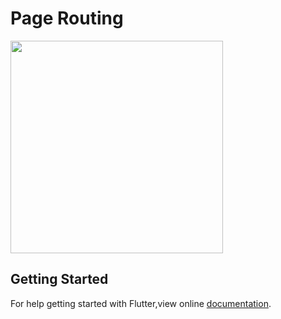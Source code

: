 # Page Routing

<img src = "https://user-images.githubusercontent.com/40803579/55699240-bd528800-59eb-11e9-8143-de4d04ed52e6.gif" width = "340">

## Getting Started
For help getting started with Flutter,view online [documentation](https://flutter.dev).
